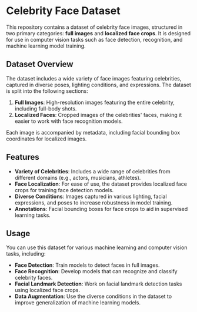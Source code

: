 # Celebrity Face Dataset

This repository contains a dataset of celebrity face images, structured in two primary categories: **full images** and **localized face crops**. It is designed for use in computer vision tasks such as face detection, recognition, and machine learning model training.

## Dataset Overview

The dataset includes a wide variety of face images featuring celebrities, captured in diverse poses, lighting conditions, and expressions. The dataset is split into the following sections:

1. **Full Images**: High-resolution images featuring the entire celebrity, including full-body shots.
2. **Localized Faces**: Cropped images of the celebrities' faces, making it easier to work with face recognition models.

Each image is accompanied by metadata, including facial bounding box coordinates for localized images.

## Features

- **Variety of Celebrities**: Includes a wide range of celebrities from different domains (e.g., actors, musicians, athletes).
- **Face Localization**: For ease of use, the dataset provides localized face crops for training face detection models.
- **Diverse Conditions**: Images captured in various lighting, facial expressions, and poses to increase robustness in model training.
- **Annotations**: Facial bounding boxes for face crops to aid in supervised learning tasks.

## Usage

You can use this dataset for various machine learning and computer vision tasks, including:

- **Face Detection**: Train models to detect faces in full images.
- **Face Recognition**: Develop models that can recognize and classify celebrity faces.
- **Facial Landmark Detection**: Work on facial landmark detection tasks using localized face crops.
- **Data Augmentation**: Use the diverse conditions in the dataset to improve generalization of machine learning models.
